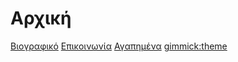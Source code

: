 ﻿# Αρχική

[Βιογραφικό](bio.md)
[Επικοινωνία](contact.md)
[Αγαπημένα](love.md)
[gimmick:theme](slate)
